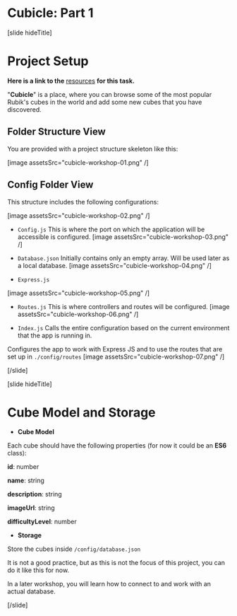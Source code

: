 # Cubicle: Part 1

[slide hideTitle]
# Project Setup

**Here is a link to the** [resources](https://videos.softuni.org/resources/javascript/javascript-backend/03-Cubicle-Workshop-Part-1-Resources.zip) **for this task.**

"**Cubicle**" is a place, where you can browse some of the most popular Rubik's cubes in the world and add some new cubes that you have discovered. 

## Folder Structure View

You are provided with a project structure skeleton like this:

[image assetsSrc="cubicle-workshop-01.png" /]

## Config Folder View
This structure includes the following configurations:

[image assetsSrc="cubicle-workshop-02.png" /]

- `Config.js`
This is where the port on which the application will be accessible is configured.
[image assetsSrc="cubicle-workshop-03.png" /]

- `Database.json`
Initially contains only an empty array. Will be used later as a local database.
[image assetsSrc="cubicle-workshop-04.png" /]

- `Express.js`

[image assetsSrc="cubicle-workshop-05.png" /]

- `Routes.js`
This is where controllers and routes will be configured.
[image assetsSrc="cubicle-workshop-06.png" /]

- `Index.js`
Calls the entire configuration based on the current environment that the app is running in. 

Configures the app to work with Express JS and to use the routes that are set up in `./config/routes`
[image assetsSrc="cubicle-workshop-07.png" /]

[/slide]

[slide hideTitle]
# Cube Model and Storage

- **Cube Model**

Each cube should have the following properties (for now it could be an **ES6** class):

**id**: number

**name**: string

**description**: string

**imageUrl**: string

**difficultyLevel**: number

- **Storage** 

Store the cubes inside `/config/database.json`

It is not a good practice, but as this is not the focus of this project, you can do it like this for now.

In a later workshop, you will learn how to connect to and work with an actual database.

[/slide]
